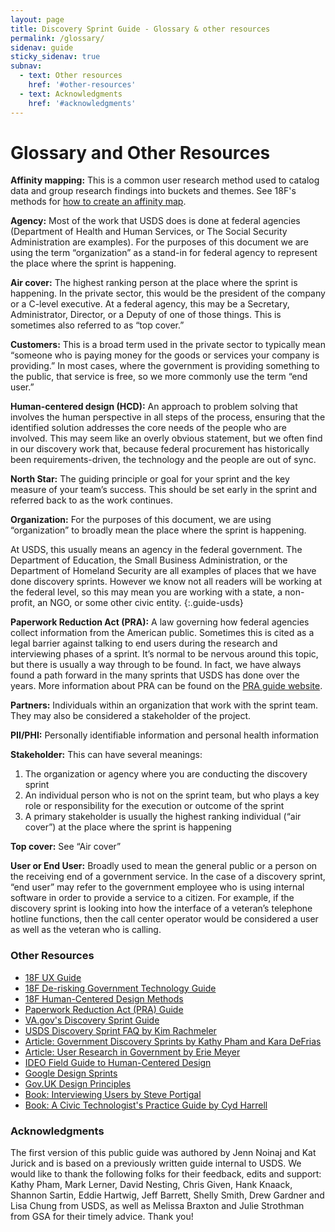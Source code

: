 ```yaml
---
layout: page
title: Discovery Sprint Guide - Glossary & other resources
permalink: /glossary/
sidenav: guide
sticky_sidenav: true
subnav:
  - text: Other resources
    href: '#other-resources'
  - text: Acknowledgments
    href: '#acknowledgments'
---
```


# Glossary and Other Resources

**Affinity mapping:** This is a common user research method used to catalog data and group research findings into buckets and themes. See 18F's methods for <a href="https://methods.18f.gov/decide/affinity-mapping/">how to create an affinity map</a>.

**Agency:** Most of the work that USDS does is done at federal agencies (Department of Health and Human Services, or The Social Security Administration are examples). For the purposes of this document we are using the term “organization” as a stand-in for federal agency to represent the place where the sprint is happening.

**Air cover:** The highest ranking person at the place where the sprint is happening. In the private sector, this would be the president of the company or a C-level executive. At a federal agency, this may be a Secretary, Administrator, Director, or a Deputy of one of those things. This is sometimes also referred to as “top cover.”

**Customers:** This is a broad term used in the private sector to typically mean “someone who is paying money for the goods or services your company is providing.” In most cases, where the government is providing something to the public, that service is free, so we more commonly use the term “end user.” 

**Human-centered design (HCD):** An approach to problem solving that involves the human perspective in all steps of the process, ensuring that the identified solution addresses the core needs of the people who are involved. This may seem like an overly obvious statement, but we often find in our discovery work that, because federal procurement has historically been requirements-driven, the technology and the people are out of sync. 

**North Star:** The guiding principle or goal for your sprint and the key measure of your team’s success. This should be set early in the sprint and referred back to as the work continues. 

**Organization:** For the purposes of this document, we are using “organization” to broadly mean the place where the sprint is happening. 

At USDS, this usually means an agency in the federal government. The Department of Education, the Small Business Administration, or the Department of Homeland Security are all examples of places that we have done discovery sprints. However we know not all readers will be working at the federal level, so this may mean you are working with a state, a non-profit, an NGO, or some other civic entity.
{:.guide-usds}

**Paperwork Reduction Act (PRA):** A law governing how federal agencies collect information from the American public. Sometimes this is cited as a legal barrier against talking to end users during the research and interviewing phases of a sprint. It’s normal to be nervous around this topic, but there is usually a way through to be found. In fact, we have always found a path forward in the many sprints that USDS has done over the years. More information about PRA can be found on the <a href="https://pra.digital.gov/">PRA guide website</a>.

**Partners:** Individuals within an organization that work with the sprint team. They may also be considered a stakeholder of the project.

**PII/PHI:** Personally identifiable information and personal health information

**Stakeholder:** This can have several meanings:
1. The organization or agency where you are conducting the discovery sprint
2. An individual person who is not on the sprint team, but who plays a key role or responsibility for the execution or outcome of the sprint
3. A primary stakeholder is usually the highest ranking individual (“air cover”) at the place where the sprint is happening

**Top cover:** See “Air cover”

**User or End User:** Broadly used to mean the general public or a person on the receiving end of a government service. In the case of a discovery sprint, “end user” may refer to the government employee who is using internal software in order to provide a service to a citizen. For example, if the discovery sprint is looking into how the interface of a veteran’s telephone hotline functions, then the call center operator would be considered a user as well as the veteran who is calling.

### Other Resources
* <a href="https://ux-guide.18f.gov/" target="_blank">18F UX Guide</a>
* <a href="https://derisking-guide.18f.gov/" target="_blank">18F De-risking Government Technology Guide</a>
* <a href="https://methods.18f.gov/" target="_blank">18F Human-Centered Design Methods</a>
* <a href="https://pra.digital.gov/" target="_blank">Paperwork Reduction Act (PRA) Guide</a>
* <a href="https://github.com/department-of-veterans-affairs/va.gov-team/blob/master/platform/research/discovery-sprints/how-to-run-discovery-sprint.md/" target="_blank">VA.gov's Discovery Sprint Guide</a>
* <a href="https://docs.google.com/document/d/10PTC-Vv7-udE2oq_Q2dMl4FnPfftc10B-70e9r9fzcE/edit#heading=h.hm8g8nfu8p55" target="_blank">USDS Discovery Sprint FAQ by Kim Rachmeler</a>
* <a href="https://www.linkedin.com/pulse/government-discovery-sprint-playbook-how-lessons-learned-kathy-pham/" target="_blank">Article: Government Discovery Sprints by Kathy Pham and Kara DeFrias</a>
* <a href="https://medium.com/@ErieMeyer/user-research-is-not-illegal-uncle-sam-51f2f92a280a" target="_blank">Article: User Research in Government by Erie Meyer</a>
* <a href="https://www.designkit.org/" target="_blank">IDEO Field Guide to Human-Centered Design</a>
* <a href="https://www.gv.com/sprint/" target="_blank">Google Design Sprints</a>
* <a href="https://www.gov.uk/guidance/government-design-principles" target="_blank">Gov.UK Design Principles</a>
* <a href="https://rosenfeldmedia.com/books/interviewing-users/details/excerpts/" target="_blank">Book: Interviewing Users by Steve Portigal</a>
* <a href="https://cydharrell.com/book/" target="_blank">Book: A Civic Technologist's Practice Guide by Cyd Harrell</a>

### Acknowledgments
The first version of this public guide was authored by Jenn Noinaj and Kat Jurick and is based on a previously written guide internal to USDS. We would like to thank the following folks for their feedback, edits and support: Kathy Pham, Mark Lerner, David Nesting, Chris Given, Hank Knaack, Shannon Sartin, Eddie Hartwig, Jeff Barrett, Shelly Smith, Drew Gardner and Lisa Chung from USDS, as well as Melissa Braxton and Julie Strothman from GSA for their timely advice. Thank you!
